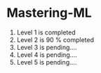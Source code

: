 # Mastering-ML

1. Level 1 is completed
2. Level 2 is 90 % completed
3. Level 3 is pending....
4. Level 4 is pending....
5. Level 5 is pending....




